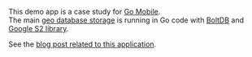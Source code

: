 This demo app is a case study for [Go Mobile](https://github.com/golang/go/wiki/Mobile).  
The main [geo database storage]([regionagogo](https://github.com/akhenakh/regionagogo)) is running in Go code with [BoltDB](https://github.com/boltdb/bolt) and [Google S2 library](https://github.com/golang/geo).

See the [blog post related to this application](http://blog.nobugwqare.com/post/2016/Go_mobile_iOS_real_usage/).